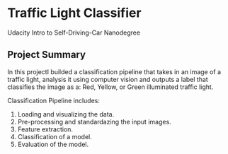 # Traffic Light Classifier

Udacity Intro to Self-Driving-Car Nanodegree

## Project Summary

In this projectI builded a classification pipeline that takes in an image of a traffic light, analysis it using computer vision and outputs a label that classifies the image as a: Red, Yellow, or Green illuminated traffic light.

Classification Pipeline includes:
1. Loading and visualizing the data.
2. Pre-processing and standardazing the input images.
3. Feature extraction.
4. Classification of a model.
5. Evaluation of the model.
